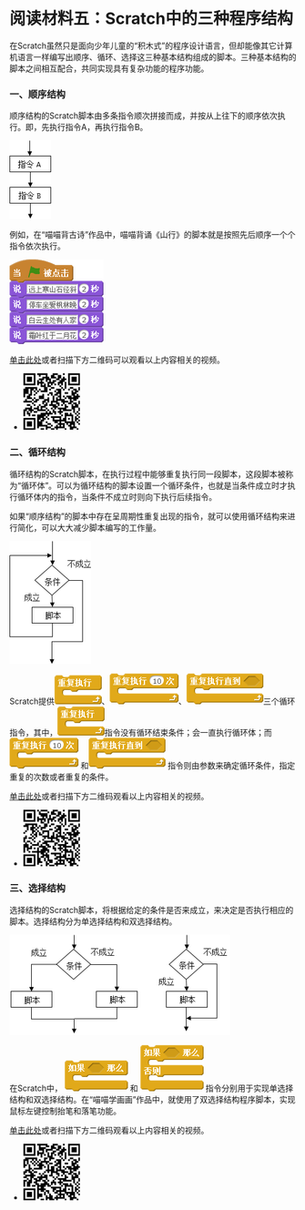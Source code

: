 # 阅读材料五：Scratch中的三种程序结构



在Scratch虽然只是面向少年儿童的“积木式”的程序设计语言，但却能像其它计算机语言一样编写出顺序、循环、选择这三种基本结构组成的脚本。三种基本结构的脚本之间相互配合，共同实现具有复杂功能的程序功能。



### 一、顺序结构

顺序结构的Scratch脚本由多条指令顺次拼接而成，并按从上往下的顺序依次执行。即，先执行指令A，再执行指令B。

![](img/15-1.png)

例如，在“喵喵背古诗”作品中，喵喵背诵《山行》的脚本就是按照先后顺序一个个指令依次执行。

![](img/15-2.png)



[单击此处](http://haohaodada.com/video/a21101.php)或者扫描下方二维码可以观看以上内容相关的视频。

* ![](img/a21101.png) 





### 二、循环结构

循环结构的Scratch脚本，在执行过程中能够重复执行同一段脚本，这段脚本被称为“循环体”。可以为循环结构的脚本设置一个循环条件，也就是当条件成立时才执行循环体内的指令，当条件不成立时则向下执行后续指令。

如果“顺序结构”的脚本中存在呈周期性重复出现的指令，就可以使用循环结构来进行简化，可以大大减少脚本编写的工作量。

![](img/15-3.png)

Scratch提供![img](img/9-8.png)、![img](img/4-3.png)、![img](img/8-5.png)三个循环指令，其中，![img](img/9-8.png)指令没有循环结束条件；会一直执行循环体；而 ![img](img/4-3.png) 和![img](img/8-5.png) 指令则由参数来确定循环条件，指定重复的次数或者重复的条件。



[单击此处](http://haohaodada.com/video/a21102.php)或者扫描下方二维码观看以上内容相关的视频。

* ![](img/a21102.png) 





### 三、选择结构

选择结构的Scratch脚本，将根据给定的条件是否来成立，来决定是否执行相应的脚本。选择结构分为单选择结构和双选择结构。

![](img\15-4.png)

在Scratch中， ![img](img/15-5.png) 和 ![img](img\9-7.png) 指令分别用于实现单选择结构和双选择结构。在“喵喵学画画”作品中，就使用了双选择结构程序脚本，实现鼠标左键控制抬笔和落笔功能。



[单击此处](http://haohaodada.com/video/a21103.php)或者扫描下方二维码观看以上内容相关的视频。

- ![](img/a21103.png) 

 